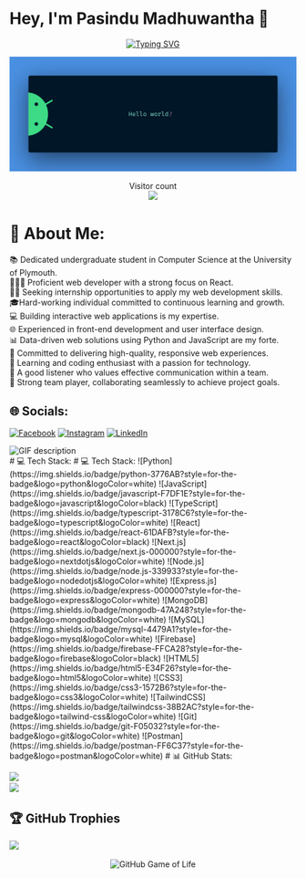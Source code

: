 # Hey, I'm Pasindu Madhuwantha  👋

<div align="center">
  
[![Typing SVG](https://readme-typing-svg.herokuapp.com?font=poppins&size=25&duration=4000&color=1a83c9&background=EB00FF00&center=true&vCenter=true&width=250&lines=Software+Developer;React+Developer;Esport+Gamer;Cricketer;Youtuber)](https://git.io/typing-svg)
</div>
<img src="https://github.com/mpmabeyrathne/mpmabeyrathne/blob/main/resources/banner.png" alt="Hello world">

<p align="center"> 
  Visitor count<br>
  <img src="https://profile-counter.glitch.me/mpmabeyrathne/count.svg" />
</p>

# 💫 About Me:
📚 Dedicated undergraduate student in Computer Science at the University of Plymouth.<br>👨🏻‍💻 Proficient web developer with a strong focus on React.<br>🧑‍🎨 Seeking internship opportunities to apply my web development skills.<br>🎓Hard-working individual committed to continuous learning and growth.<br>💻 Building interactive web applications is my expertise.<br>🌐 Experienced in front-end development and user interface design.<br>📊 Data-driven web solutions using Python and JavaScript are my forte.<br>🚀 Committed to delivering high-quality, responsive web experiences.<br>📖 Learning and coding enthusiast with a passion for technology.<br>👤 A good listener who values effective communication within a team.<br>🤝 Strong team player, collaborating seamlessly to achieve project goals.

## 🌐 Socials:
[![Facebook](https://img.shields.io/badge/Facebook-%231877F2.svg?logo=Facebook&logoColor=white)](https://facebook.com/https://www.facebook.com/pasindu.maduwantha.3150?mibextid=D4KYlr) [![Instagram](https://img.shields.io/badge/Instagram-%23E4405F.svg?logo=Instagram&logoColor=white)](https://instagram.com/https://instagram.com/___p_a_s_i_n_d_u.___?igshid=OGQ5ZDc2ODk2ZA== ) [![LinkedIn](https://img.shields.io/badge/LinkedIn-%230077B5.svg?logo=linkedin&logoColor=white)](https://linkedin.com/in/https://www.linkedin.com/in/pasindu-abeyrathne-098683234/ ) 

<picture>
  <source media="(prefers-color-scheme: dark)" srcset="./Skills_Animation_Dark.gif">
  <source media="(prefers-color-scheme: light)" srcset="./Skills_Animation_White.gif">
  <img align="left" alt="GIF description" src="./Skills_Animation_White.gif">
</picture>
<br />
# 💻 Tech Stack:
# 💻 Tech Stack:
![Python](https://img.shields.io/badge/python-3776AB?style=for-the-badge&logo=python&logoColor=white)
![JavaScript](https://img.shields.io/badge/javascript-F7DF1E?style=for-the-badge&logo=javascript&logoColor=black)
![TypeScript](https://img.shields.io/badge/typescript-3178C6?style=for-the-badge&logo=typescript&logoColor=white)
![React](https://img.shields.io/badge/react-61DAFB?style=for-the-badge&logo=react&logoColor=black)
![Next.js](https://img.shields.io/badge/next.js-000000?style=for-the-badge&logo=nextdotjs&logoColor=white)
![Node.js](https://img.shields.io/badge/node.js-339933?style=for-the-badge&logo=nodedotjs&logoColor=white)
![Express.js](https://img.shields.io/badge/express-000000?style=for-the-badge&logo=express&logoColor=white)
![MongoDB](https://img.shields.io/badge/mongodb-47A248?style=for-the-badge&logo=mongodb&logoColor=white)
![MySQL](https://img.shields.io/badge/mysql-4479A1?style=for-the-badge&logo=mysql&logoColor=white)
![Firebase](https://img.shields.io/badge/firebase-FFCA28?style=for-the-badge&logo=firebase&logoColor=black)
![HTML5](https://img.shields.io/badge/html5-E34F26?style=for-the-badge&logo=html5&logoColor=white)
![CSS3](https://img.shields.io/badge/css3-1572B6?style=for-the-badge&logo=css3&logoColor=white)
![TailwindCSS](https://img.shields.io/badge/tailwindcss-38B2AC?style=for-the-badge&logo=tailwind-css&logoColor=white)
![Git](https://img.shields.io/badge/git-F05032?style=for-the-badge&logo=git&logoColor=white)
![Postman](https://img.shields.io/badge/postman-FF6C37?style=for-the-badge&logo=postman&logoColor=white)
# 📊 GitHub Stats:

![](https://github-readme-streak-stats.herokuapp.com/?user=mpmabeyrathne&theme=city_light&hide_border=true)<br/>
![](https://github-readme-stats.vercel.app/api/top-langs/?username=mpmabeyrathne&theme=city_light&hide_border=false&include_all_commits=false&count_private=true&layout=compact)

## 🏆 GitHub Trophies
![](https://github-profile-trophy.vercel.app/?username=mpmabeyrathne&theme=flat&no-frame=false&no-bg=false&margin-w=4)


<div align="center">

![GitHub Game of Life](https://raw.githubusercontent.com/Sutil/Sutil/2b2fad3bf54522bb30c8c170591fc68ff51b69e6/github-contribution-grid-snake2.svg)

</div>


